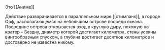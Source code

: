 Это [[Аниме]]

Действие разворачивается в параллельном мире [[стимпанк]], в городе Орф, располагающемся на небольшом острове посреди океана. Посредине острова открывается вход в круглую дыру, похожую на кратер – Бездну, диаметр которой достигает километра, стены усеяны винтообразным спуском, а глубина достигает десятков километров и достоверно не известна никому.